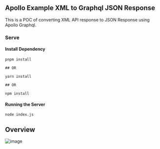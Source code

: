 ## Apollo Example XML to Graphql JSON Response
This is a POC of converting XML API response to JSON Response using Apollo Graphql.

### Serve
#### Install Dependency
```
pnpm install

## OR

yarn install

## OR

npm install

```

#### Running the Server
```
node index.js
```

## Overview
![image](https://user-images.githubusercontent.com/37952353/119178090-7161e080-ba97-11eb-8e46-9b7ff714ee38.png)
